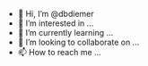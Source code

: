 - 👋 Hi, I’m @dbdiemer
- 👀 I’m interested in ...
- 🌱 I’m currently learning ...
- 💞️ I’m looking to collaborate on ...
- 📫 How to reach me ...

<!---
dbdiemer/dbdiemer is a ✨ special ✨ repository because its `README.md` (this file) appears on your GitHub profile.
You can click the Preview link to take a look at your changes.
--->
